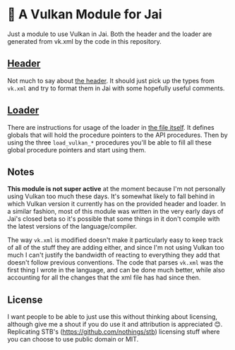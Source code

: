 # :volcano: A Vulkan Module for Jai

Just a module to use Vulkan in Jai. Both the header and the loader are generated from vk.xml by the code in this repository.

## [Header](vulkan_header.jai)

Not much to say about [the header](vulkan_header.jai). It should just pick up the types from `vk.xml` and try to format them in Jai with some hopefully useful comments.

## [Loader](vulkan_loader.jai)

There are instructions for usage of the loader in [the file itself](vulkan_loader.jai). It defines globals that will hold the procedure pointers to the API procedures. Then by using the three `load_vulkan_*` procedures you'll be able to fill all these global procedure pointers and start using them.

## Notes

**This module is not super active** at the moment because I'm not personally using Vulkan too much these days. It's somewhat likely to fall behind in which Vulkan version it currently has on the provided header and loader. In a similar fashion, most of this module was written in the very early days of Jai's closed beta so it's possible that some things in it don't compile with the latest versions of the language/compiler.

The way `vk.xml` is modified doesn't make it particularly easy to keep track of all of the stuff they are adding either, and since I'm not using Vulkan too much I can't justify the bandwidth of reacting to everything they add that doesn't follow previous conventions. The code that parses `vk.xml` was the first thing I wrote in the language, and can be done much better, while also accounting for all the changes that the xml file has had since then.

## License

I want people to be able to just use this without thinking about licensing, although give me a shout if you do use it and attribution is appreciated 😊. Replicating STB's (https://github.com/nothings/stb) licensing stuff where you can choose to use public domain or MIT.
